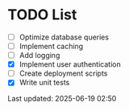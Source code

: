 # TODO List

- [ ] Optimize database queries
- [ ] Implement caching
- [ ] Add logging
- [x] Implement user authentication
- [ ] Create deployment scripts
- [x] Write unit tests

Last updated: 2025-06-19 02:50
